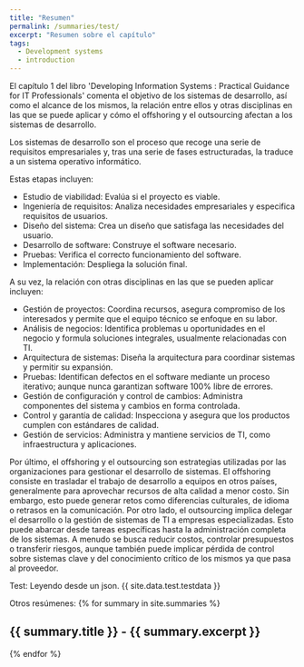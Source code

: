 ```yaml
---
title: "Resumen"
permalink: /summaries/test/
excerpt: "Resumen sobre el capítulo"
tags:
  - Development systems
  - introduction
---
```


El capítulo 1 del libro 'Developing Information Systems : Practical Guidance for IT Professionals' comenta el objetivo de los sistemas de desarrollo, así como el alcance de los mismos, la relación entre ellos y otras disciplinas en las que se puede aplicar y cómo el offshoring y el outsourcing afectan a los sistemas de desarrollo.

Los sistemas de desarrollo son el proceso que recoge una serie de requisitos empresariales y, tras una serie de fases estructuradas, la traduce a un sistema operativo informático.

Estas etapas incluyen:

- Estudio de viabilidad: Evalúa si el proyecto es viable.
- Ingeniería de requisitos: Analiza necesidades empresariales y especifica requisitos de usuarios.
- Diseño del sistema: Crea un diseño que satisfaga las necesidades del usuario.
- Desarrollo de software: Construye el software necesario.
- Pruebas: Verifica el correcto funcionamiento del software.
- Implementación: Despliega la solución final.

A su vez, la relación con otras disciplinas en las que se pueden aplicar incluyen:

- Gestión de proyectos: Coordina recursos, asegura compromiso de los interesados y permite que el equipo técnico se enfoque en su labor.
- Análisis de negocios: Identifica problemas u oportunidades en el negocio y formula soluciones integrales, usualmente relacionadas con TI.
- Arquitectura de sistemas: Diseña la arquitectura para coordinar sistemas y permitir su expansión.
- Pruebas: Identifican defectos en el software mediante un proceso iterativo; aunque nunca garantizan software 100% libre de errores.
- Gestión de configuración y control de cambios: Administra componentes del sistema y cambios en forma controlada.
- Control y garantía de calidad: Inspecciona y asegura que los productos cumplen con estándares de calidad.
- Gestión de servicios: Administra y mantiene servicios de TI, como infraestructura y aplicaciones.

Por último, el offshoring y el outsourcing son estrategias utilizadas por las organizaciones para gestionar el desarrollo de sistemas. El offshoring consiste en trasladar el trabajo de desarrollo a equipos en otros países, generalmente para aprovechar recursos de alta calidad a menor costo. Sin embargo, esto puede generar retos como diferencias culturales, de idioma o retrasos en la comunicación. Por otro lado, el outsourcing implica delegar el desarrollo o la gestión de sistemas de TI a empresas especializadas. Esto puede abarcar desde tareas específicas hasta la administración completa de los sistemas. A menudo se busca reducir costos, controlar presupuestos o transferir riesgos, aunque también puede implicar pérdida de control sobre sistemas clave y del conocimiento crítico de los mismos ya que pasa al proveedor.

Test: Leyendo desde un json.
{{ site.data.test.testdata }}

Otros resúmenes:
{% for summary in site.summaries %}
  <h2>{{ summary.title }} - {{ summary.excerpt }}</h2>
{% endfor %}
